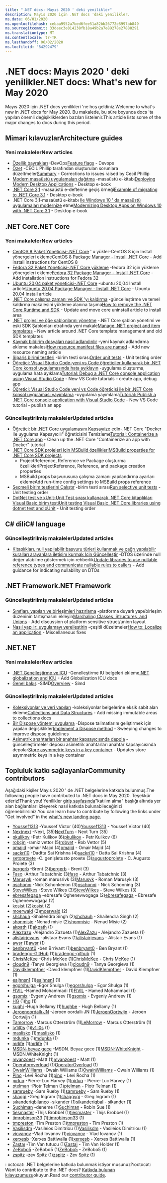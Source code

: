 ```yaml
---
title: ".NET docs: Mayıs 2020 ' deki yenilikler"
description: Mayıs 2020 için .NET docs 'daki yenilikler.
ms.date: 06/01/2020
ms.openlocfilehash: cebaa9952a7bed6fee51a82bb26772e8997ab849
ms.sourcegitcommit: 33deec3e814238fb18a49b2a7e89278e27888291
ms.translationtype: MT
ms.contentlocale: tr-TR
ms.lasthandoff: 06/02/2020
ms.locfileid: "84292479"
---
```

# <a name="net-docs-whats-new-for-may-2020"></a><span data-ttu-id="31551-103">.NET docs: Mayıs 2020 ' deki yenilikler</span><span class="sxs-lookup"><span data-stu-id="31551-103">.NET docs: What's new for May 2020</span></span>

<span data-ttu-id="31551-104">Mayıs 2020 için .NET docs yenilikleri 'ne hoş geldiniz.</span><span class="sxs-lookup"><span data-stu-id="31551-104">Welcome to what's new in .NET docs for May 2020.</span></span> <span data-ttu-id="31551-105">Bu makalede, bu süre boyunca docs 'ta yapılan önemli değişikliklerden bazıları listelenir.</span><span class="sxs-lookup"><span data-stu-id="31551-105">This article lists some of the major changes to docs during this period.</span></span>

## <a name="architecture-guides"></a><span data-ttu-id="31551-106">Mimari kılavuzlar</span><span class="sxs-lookup"><span data-stu-id="31551-106">Architecture guides</span></span>

### <a name="new-articles"></a><span data-ttu-id="31551-107">Yeni makaleler</span><span class="sxs-lookup"><span data-stu-id="31551-107">New articles</span></span>

- <span data-ttu-id="31551-108">[Özellik bayrakları](../architecture/cloud-native/feature-flags.md) -DevOps</span><span class="sxs-lookup"><span data-stu-id="31551-108">[Feature flags](../architecture/cloud-native/feature-flags.md) - Devops</span></span>
- <span data-ttu-id="31551-109">[Özet](../architecture/cloud-native/summary.md) -CECIL Phillip tarafından oluşturulan sorunlara düzeltmeler</span><span class="sxs-lookup"><span data-stu-id="31551-109">[Summary](../architecture/cloud-native/summary.md) - Corrections to issues raised by Cecil Phillip</span></span>
- <span data-ttu-id="31551-110">[Modern masaüstü uygulamaları dağıtma](../architecture/modernize-desktop/deploy-modern-applications.md) -masaüstü e-kitabı</span><span class="sxs-lookup"><span data-stu-id="31551-110">[Deploying Modern Desktop Applications](../architecture/modernize-desktop/deploy-modern-applications.md) - Desktop e-book</span></span>
- <span data-ttu-id="31551-111">[.NET Core 3,1](../architecture/modernize-desktop/example-migration-core.md) -masaüstü e-defterine geçiş örneği</span><span class="sxs-lookup"><span data-stu-id="31551-111">[Example of migrating to .NET Core 3.1](../architecture/modernize-desktop/example-migration-core.md) - Desktop e-book</span></span>
- <span data-ttu-id="31551-112">.NET Core 3,1-masaüstü e-kitabı [Ile Windows 10 ' da masaüstü uygulamaları modernize](../architecture/modernize-desktop/index.md) etme</span><span class="sxs-lookup"><span data-stu-id="31551-112">[Modernizing Desktop Apps on Windows 10 with .NET Core 3.1](../architecture/modernize-desktop/index.md) - Desktop e-book</span></span>

## <a name="net-core"></a><span data-ttu-id="31551-113">.NET Core</span><span class="sxs-lookup"><span data-stu-id="31551-113">.NET Core</span></span>

### <a name="new-articles"></a><span data-ttu-id="31551-114">Yeni makaleler</span><span class="sxs-lookup"><span data-stu-id="31551-114">New articles</span></span>

- <span data-ttu-id="31551-115">[CentOS 8 Paket Yöneticisi-.NET Core](../core/install/linux-package-manager-centos8.md) ' u yükler-CentOS 8 için Install yönergeleri ekleme</span><span class="sxs-lookup"><span data-stu-id="31551-115">[CentOS 8 Package Manager - Install .NET Core](../core/install/linux-package-manager-centos8.md) - Add install instructions for CentOS 8</span></span>
- <span data-ttu-id="31551-116">[Fedora 32 Paket Yöneticisi-.NET Core yükleme](../core/install/linux-package-manager-fedora32.md) -fedora 32 için yükleme yönergeleri ekleme</span><span class="sxs-lookup"><span data-stu-id="31551-116">[Fedora 32 Package Manager - Install .NET Core](../core/install/linux-package-manager-fedora32.md) - Add installation instructions for Fedora 32</span></span>
- <span data-ttu-id="31551-117">[Ubuntu 20,04 paket yöneticisi-.NET Core](../core/install/linux-package-manager-ubuntu-2004.md) -ubuntu 20,04 Install article</span><span class="sxs-lookup"><span data-stu-id="31551-117">[Ubuntu 20.04 Package Manager - Install .NET Core](../core/install/linux-package-manager-ubuntu-2004.md) - Ubuntu 20.04 install article</span></span>
- <span data-ttu-id="31551-118">[.NET Core çalışma zamanı ve SDK 'yı kaldırma](../core/install/remove-runtime-sdk-versions.md) -güncelleştirme ve temel kaldırma makalesini yükleme alanına taşıma</span><span class="sxs-lookup"><span data-stu-id="31551-118">[How to remove the .NET Core Runtime and SDK](../core/install/remove-runtime-sdk-versions.md) - Update and move core uninstall article to install area</span></span>
- <span data-ttu-id="31551-119">[.NET projesi ve öğe şablonlarını yönetme](../core/install/templates.md) -.NET Core şablon yönetimi ve eski SDK Şablonları etrafında yeni makale</span><span class="sxs-lookup"><span data-stu-id="31551-119">[Manage .NET project and item templates](../core/install/templates.md) - New article around .NET Core template management and old SDK templates</span></span>
- <span data-ttu-id="31551-120">[Kaynak bildirim dosyaları nasıl adlandırılır](../core/resources/manifest-file-names.md) -yeni kaynak adlandırma ekleme makalesi</span><span class="sxs-lookup"><span data-stu-id="31551-120">[How resource manifest files are named](../core/resources/manifest-file-names.md) - Add new resource naming article</span></span>
- <span data-ttu-id="31551-121">[Sipariş birimi testleri](../core/testing/order-unit-tests.md) -birim testi sırası</span><span class="sxs-lookup"><span data-stu-id="31551-121">[Order unit tests](../core/testing/order-unit-tests.md) - Unit testing order</span></span>
- <span data-ttu-id="31551-122">[Öğretici: Visual Studio Code-yeni vs Code öğreticiler kullanarak bir .NET Core konsol uygulamasında hata ayıklayın](../core/tutorials/debugging-with-visual-studio-code.md) -uygulama oluşturma, uygulama hata ayıklama</span><span class="sxs-lookup"><span data-stu-id="31551-122">[Tutorial: Debug a .NET Core console application using Visual Studio Code](../core/tutorials/debugging-with-visual-studio-code.md) - New VS Code tutorials - create app, debug app</span></span>
- <span data-ttu-id="31551-123">[Öğretici: Visual Studio Code yeni vs Code öğreticisi ile bir .NET Core konsol uygulaması yayımlama](../core/tutorials/publishing-with-visual-studio-code.md) -uygulama yayımlama</span><span class="sxs-lookup"><span data-stu-id="31551-123">[Tutorial: Publish a .NET Core console application with Visual Studio Code](../core/tutorials/publishing-with-visual-studio-code.md) - New VS Code tutorial - publish an app</span></span>

### <a name="updated-articles"></a><span data-ttu-id="31551-124">Güncelleştirilmiş makaleler</span><span class="sxs-lookup"><span data-stu-id="31551-124">Updated articles</span></span>

- <span data-ttu-id="31551-125">[Öğretici: bir .NET Core uygulamasını Kapsayıize](../core/docker/build-container.md) edin-.NET Core "Docker Ile uygulama Kapsayıcılı" öğreticisini Temizleme</span><span class="sxs-lookup"><span data-stu-id="31551-125">[Tutorial: Containerize a .NET Core app](../core/docker/build-container.md) - Clean up the .NET Core "Containerize an app with Docker" tutorial</span></span>
- [<span data-ttu-id="31551-126">.NET Core SDK projeleri için MSBuild özellikleri</span><span class="sxs-lookup"><span data-stu-id="31551-126">MSBuild properties for .NET Core SDK projects</span></span>](../core/project-sdk/msbuild-props.md)
  - <span data-ttu-id="31551-127">ProjectReference, Reference ve Package oluşturma özellikleri</span><span class="sxs-lookup"><span data-stu-id="31551-127">ProjectReference, Reference, and package creation properties</span></span>
  - <span data-ttu-id="31551-128">MSBuild props başvurusuna çalışma zamanı yapılandırma ayarları ekleme</span><span class="sxs-lookup"><span data-stu-id="31551-128">Add run-time config settings to MSBuild props reference</span></span>
- <span data-ttu-id="31551-129">[Seçmeli birim testlerini Çalıştır](../core/testing/selective-unit-tests.md) -birim testi sırası</span><span class="sxs-lookup"><span data-stu-id="31551-129">[Run selective unit tests](../core/testing/selective-unit-tests.md) - Unit testing order</span></span>
- <span data-ttu-id="31551-130">[DotNet test ve xUnit-Unit Test sırası kullanarak .NET Core kitaplıkları Visual Basic birim testi](../core/testing/unit-testing-visual-basic-with-dotnet-test.md)</span><span class="sxs-lookup"><span data-stu-id="31551-130">[Unit testing Visual Basic .NET Core libraries using dotnet test and xUnit](../core/testing/unit-testing-visual-basic-with-dotnet-test.md) - Unit testing order</span></span>

## <a name="c-language"></a><span data-ttu-id="31551-131">C# dili</span><span class="sxs-lookup"><span data-stu-id="31551-131">C# language</span></span>

### <a name="updated-articles"></a><span data-ttu-id="31551-132">Güncelleştirilmiş makaleler</span><span class="sxs-lookup"><span data-stu-id="31551-132">Updated articles</span></span>

- <span data-ttu-id="31551-133">[Kitaplıkları, null yapılabilir başvuru türleri kullanmak ve çağrı yapılabilir kuralları arayanlara iletişim kurmak Için Güncelleştir](../csharp/nullable-migration-strategies.md) -DTOS üzerinde null değer alabilme göstermek için rehberlik</span><span class="sxs-lookup"><span data-stu-id="31551-133">[Update libraries to use nullable reference types and communicate nullable rules to callers](../csharp/nullable-migration-strategies.md) - Add guidance for indicating nullability on DTOs</span></span>

## <a name="net-framework"></a><span data-ttu-id="31551-134">.NET Framework</span><span class="sxs-lookup"><span data-stu-id="31551-134">.NET Framework</span></span>

### <a name="updated-articles"></a><span data-ttu-id="31551-135">Güncelleştirilmiş makaleler</span><span class="sxs-lookup"><span data-stu-id="31551-135">Updated articles</span></span>

- <span data-ttu-id="31551-136">[Sınıfları, yapıları ve birleşimleri hazırlama](../framework/interop/marshaling-classes-structures-and-unions.md) -platforma duyarlı yapı/birleşim düzeninin tartışmasını ekleyin</span><span class="sxs-lookup"><span data-stu-id="31551-136">[Marshaling Classes, Structures, and Unions](../framework/interop/marshaling-classes-structures-and-unions.md) - Add discussion of platform sensitive struct/union layout</span></span>
- <span data-ttu-id="31551-137">[Nasıl yapılır: uygulamayı yerelleştirin](../framework/wpf/advanced/how-to-localize-an-application.md) -çeşitli düzeltmeler</span><span class="sxs-lookup"><span data-stu-id="31551-137">[How to: Localize an application](../framework/wpf/advanced/how-to-localize-an-application.md) - Miscellaneous fixes</span></span>

## <a name="net"></a><span data-ttu-id="31551-138">.NET</span><span class="sxs-lookup"><span data-stu-id="31551-138">.NET</span></span>

### <a name="new-articles"></a><span data-ttu-id="31551-139">Yeni makaleler</span><span class="sxs-lookup"><span data-stu-id="31551-139">New articles</span></span>

- <span data-ttu-id="31551-140">[.NET Genelleştirme ve ICU](../standard/globalization-localization/globalization-icu.md) -Genelleştirme IU belgeleri ekleme</span><span class="sxs-lookup"><span data-stu-id="31551-140">[.NET globalization and ICU](../standard/globalization-localization/globalization-icu.md) - Add Globalization ICU docs</span></span>
- <span data-ttu-id="31551-141">[Genel bakış](../standard/simd.md) -SIMD</span><span class="sxs-lookup"><span data-stu-id="31551-141">[Overview](../standard/simd.md) - Simd</span></span>

### <a name="updated-articles"></a><span data-ttu-id="31551-142">Güncelleştirilmiş makaleler</span><span class="sxs-lookup"><span data-stu-id="31551-142">Updated articles</span></span>

- <span data-ttu-id="31551-143">[Koleksiyonlar ve veri yapıları](../standard/collections/index.md) -koleksiyonlar belgelerine eksik sabit alan ekleme</span><span class="sxs-lookup"><span data-stu-id="31551-143">[Collections and Data Structures](../standard/collections/index.md) - Add missing immutable areas to collections docs</span></span>
- <span data-ttu-id="31551-144">[Bir Dispose yöntemi uygulama](../standard/garbage-collection/implementing-dispose.md) -Dispose talimatlarını geliştirmek için yapılan değişiklikler</span><span class="sxs-lookup"><span data-stu-id="31551-144">[Implement a Dispose method](../standard/garbage-collection/implementing-dispose.md) - Sweeping changes to improve dispose guidelines</span></span>
- <span data-ttu-id="31551-145">[Asimetrik anahtarları bir anahtar kapsayıcısında depola](../standard/security/how-to-store-asymmetric-keys-in-a-key-container.md) -güncelleştirmeler deposu asimetrik anahtarları anahtar kapsayıcısında depolar</span><span class="sxs-lookup"><span data-stu-id="31551-145">[Store asymmetric keys in a key container](../standard/security/how-to-store-asymmetric-keys-in-a-key-container.md) - Updates store asymmetric keys in a key container</span></span>

## <a name="community-contributors"></a><span data-ttu-id="31551-146">Topluluk katkı sağlayanlar</span><span class="sxs-lookup"><span data-stu-id="31551-146">Community contributors</span></span>

<span data-ttu-id="31551-147">Aşağıdaki kişiler Mayıs 2020 ' de .NET belgelerine katkıda bulunmuş.</span><span class="sxs-lookup"><span data-stu-id="31551-147">The following people have contributed to .NET docs in May 2020.</span></span> <span data-ttu-id="31551-148">Teşekkür ederiz!</span><span class="sxs-lookup"><span data-stu-id="31551-148">Thank you!</span></span> <span data-ttu-id="31551-149">Yenilikler [giriş sayfasında](index.yml)"katılım alma" başlığı altında yer alan bağlantıları izleyerek nasıl katkıda bulunabileceğinizi öğrenebilirsiniz.</span><span class="sxs-lookup"><span data-stu-id="31551-149">You can learn how to contribute by following the links under "Get involved" in the [what's new landing page](index.yml).</span></span>

- <span data-ttu-id="31551-150">[Youssef1313](https://github.com/Youssef1313) -Youssef Victor (40)</span><span class="sxs-lookup"><span data-stu-id="31551-150">[Youssef1313](https://github.com/Youssef1313) - Youssef Victor (40)</span></span>
- <span data-ttu-id="31551-151">[Nextnext](https://github.com/NextTurn) -Next, (35)</span><span class="sxs-lookup"><span data-stu-id="31551-151">[NextTurn](https://github.com/NextTurn) - Next Turn (35)</span></span>
- <span data-ttu-id="31551-152">[pkulikov](https://github.com/pkulikov) -Petr Kulikov (6)</span><span class="sxs-lookup"><span data-stu-id="31551-152">[pkulikov](https://github.com/pkulikov) - Petr Kulikov (6)</span></span>
- <span data-ttu-id="31551-153">[robçin](https://github.com/robvet) -ramiz vettor (5)</span><span class="sxs-lookup"><span data-stu-id="31551-153">[robvet](https://github.com/robvet) - Rob Vettor (5)</span></span>
- <span data-ttu-id="31551-154">[omajıd](https://github.com/omajid) -omaır Majıd (4)</span><span class="sxs-lookup"><span data-stu-id="31551-154">[omajid](https://github.com/omajid) - Omair Majid (4)</span></span>
- <span data-ttu-id="31551-155">[sackri10](https://github.com/sackri10) -Dadtta Sai Krishna (4)</span><span class="sxs-lookup"><span data-stu-id="31551-155">[sackri10](https://github.com/sackri10) - Datta Sai Krishna (4)</span></span>
- <span data-ttu-id="31551-156">[setoproıete](https://github.com/augustoproiete) -C. genişletusto proıete (3)</span><span class="sxs-lookup"><span data-stu-id="31551-156">[augustoproiete](https://github.com/augustoproiete) - C. Augusto Proiete (3)</span></span>
- <span data-ttu-id="31551-157">[bergerb](https://github.com/bergerb) -Brent (3)</span><span class="sxs-lookup"><span data-stu-id="31551-157">[bergerb](https://github.com/bergerb) - Brent (3)</span></span>
- <span data-ttu-id="31551-158">[Faso](https://github.com/faso) -Arthur Tabatchnic (3)</span><span class="sxs-lookup"><span data-stu-id="31551-158">[faso](https://github.com/faso) - Arthur Tabatchnic (3)</span></span>
- <span data-ttu-id="31551-159">[Marusyık](https://github.com/Marusyk) -roman marusrivk (3)</span><span class="sxs-lookup"><span data-stu-id="31551-159">[Marusyk](https://github.com/Marusyk) - Roman Marusyk (3)</span></span>
- <span data-ttu-id="31551-160">[nschonnı](https://github.com/nschonni) -Nick Schonkenon (3)</span><span class="sxs-lookup"><span data-stu-id="31551-160">[nschonni](https://github.com/nschonni) - Nick Schonning (3)</span></span>
- <span data-ttu-id="31551-161">[SteveWilkes](https://github.com/SteveWilkes) -Steve Wilkes (3)</span><span class="sxs-lookup"><span data-stu-id="31551-161">[SteveWilkes](https://github.com/SteveWilkes) - Steve Wilkes (3)</span></span>
- <span data-ttu-id="31551-162">[ebresafegaga](https://github.com/ebresafegaga) -ebresafe Oghenevwogaga (2)</span><span class="sxs-lookup"><span data-stu-id="31551-162">[ebresafegaga](https://github.com/ebresafegaga) - Ebresafe Oghenevwogaga (2)</span></span>
- <span data-ttu-id="31551-163">[kosist](https://github.com/kosist) (2)</span><span class="sxs-lookup"><span data-stu-id="31551-163">[kosist](https://github.com/kosist) (2)</span></span>
- <span data-ttu-id="31551-164">[moerwald](https://github.com/moerwald) (2)</span><span class="sxs-lookup"><span data-stu-id="31551-164">[moerwald](https://github.com/moerwald) (2)</span></span>
- <span data-ttu-id="31551-165">[shchauh](https://github.com/shchauh) -Shailendra Singh (2)</span><span class="sxs-lookup"><span data-stu-id="31551-165">[shchauh](https://github.com/shchauh) - Shailendra Singh (2)</span></span>
- <span data-ttu-id="31551-166">[shonmisic](https://github.com/shonmisic) -Nenad misic (2)</span><span class="sxs-lookup"><span data-stu-id="31551-166">[shonmisic](https://github.com/shonmisic) - Nenad Misic (2)</span></span>
- <span data-ttu-id="31551-167">[akpath](https://github.com/akpath) (1)</span><span class="sxs-lookup"><span data-stu-id="31551-167">[akpath](https://github.com/akpath) (1)</span></span>
- <span data-ttu-id="31551-168">[Alexzazu](https://github.com/AlexZazu) -Alejandro Zazueta (1)</span><span class="sxs-lookup"><span data-stu-id="31551-168">[AlexZazu](https://github.com/AlexZazu) - Alejandro Zazueta (1)</span></span>
- <span data-ttu-id="31551-169">[alistairjevans](https://github.com/alistairjevans) -alistaar Evans (1)</span><span class="sxs-lookup"><span data-stu-id="31551-169">[alistairjevans](https://github.com/alistairjevans) - Alistair Evans (1)</span></span>
- <span data-ttu-id="31551-170">[awsr](https://github.com/awsr) (1)</span><span class="sxs-lookup"><span data-stu-id="31551-170">[awsr](https://github.com/awsr) (1)</span></span>
- <span data-ttu-id="31551-171">[benbryant0](https://github.com/benbryant0) -ben Brrivant (1)</span><span class="sxs-lookup"><span data-stu-id="31551-171">[benbryant0](https://github.com/benbryant0) - Ben Bryant (1)</span></span>
- <span data-ttu-id="31551-172">[bradengc-GitHub](https://github.com/bradengc-github) (1)</span><span class="sxs-lookup"><span data-stu-id="31551-172">[bradengc-github](https://github.com/bradengc-github) (1)</span></span>
- <span data-ttu-id="31551-173">[ChrisMcKee](https://github.com/ChrisMcKee) -Chris McKee (1)</span><span class="sxs-lookup"><span data-stu-id="31551-173">[ChrisMcKee](https://github.com/ChrisMcKee) - Chris McKee (1)</span></span>
- <span data-ttu-id="31551-174">[cloudn9](https://github.com/cloudn9) -Tanya Georgieva (1)</span><span class="sxs-lookup"><span data-stu-id="31551-174">[cloudn9](https://github.com/cloudn9) - Tanya Georgieva (1)</span></span>
- <span data-ttu-id="31551-175">[Davidklempfner](https://github.com/DavidKlempfner) -David klempfner (1)</span><span class="sxs-lookup"><span data-stu-id="31551-175">[DavidKlempfner](https://github.com/DavidKlempfner) - David Klempfner (1)</span></span>
- <span data-ttu-id="31551-176">[eajhnsn1](https://github.com/eajhnsn1) (1)</span><span class="sxs-lookup"><span data-stu-id="31551-176">[eajhnsn1](https://github.com/eajhnsn1) (1)</span></span>
- <span data-ttu-id="31551-177">[egorshulga](https://github.com/egorshulga) -Egor Shulga (1)</span><span class="sxs-lookup"><span data-stu-id="31551-177">[egorshulga](https://github.com/egorshulga) - Egor Shulga (1)</span></span>
- <span data-ttu-id="31551-178">[FIVIL](https://github.com/FIVIL) -Hamed Mohammadi (1)</span><span class="sxs-lookup"><span data-stu-id="31551-178">[FIVIL](https://github.com/FIVIL) - Hamed Mohammadi (1)</span></span>
- <span data-ttu-id="31551-179">[gsomix](https://github.com/gsomix) -Evgeniy Andreev (1)</span><span class="sxs-lookup"><span data-stu-id="31551-179">[gsomix](https://github.com/gsomix) - Evgeniy Andreev (1)</span></span>
- <span data-ttu-id="31551-180">[HG](https://github.com/hg) (1)</span><span class="sxs-lookup"><span data-stu-id="31551-180">[hg](https://github.com/hg) (1)</span></span>
- <span data-ttu-id="31551-181">[kughi](https://github.com/hughbe) -Hugh Bellamy (1)</span><span class="sxs-lookup"><span data-stu-id="31551-181">[hughbe](https://github.com/hughbe) - Hugh Bellamy (1)</span></span>
- <span data-ttu-id="31551-182">[Jeroenoordallı JN](https://github.com/JeroenOortwijn) -Jeroen oordallı JN (1)</span><span class="sxs-lookup"><span data-stu-id="31551-182">[JeroenOortwijn](https://github.com/JeroenOortwijn) - Jeroen Oortwijn (1)</span></span>
- <span data-ttu-id="31551-183">[Tamorrow](https://github.com/LeMorrow) -Marcus Otterström (1)</span><span class="sxs-lookup"><span data-stu-id="31551-183">[LeMorrow](https://github.com/LeMorrow) - Marcus Otterström (1)</span></span>
- <span data-ttu-id="31551-184">[lv1il0s](https://github.com/lv1il0s) (1)</span><span class="sxs-lookup"><span data-stu-id="31551-184">[lv1il0s](https://github.com/lv1il0s) (1)</span></span>
- <span data-ttu-id="31551-185">[maslisko](https://github.com/maslisko) (1)</span><span class="sxs-lookup"><span data-stu-id="31551-185">[maslisko](https://github.com/maslisko) (1)</span></span>
- <span data-ttu-id="31551-186">[mdunka](https://github.com/mdunka) (1)</span><span class="sxs-lookup"><span data-stu-id="31551-186">[mdunka](https://github.com/mdunka) (1)</span></span>
- <span data-ttu-id="31551-187">[mrlife](https://github.com/mrlife) (1)</span><span class="sxs-lookup"><span data-stu-id="31551-187">[mrlife](https://github.com/mrlife) (1)</span></span>
- <span data-ttu-id="31551-188">[MSDN-beyaz gece](https://github.com/MSDN-WhiteKnight) -MSDN. Beyaz gece (1)</span><span class="sxs-lookup"><span data-stu-id="31551-188">[MSDN-WhiteKnight](https://github.com/MSDN-WhiteKnight) - MSDN.WhiteKnight (1)</span></span>
- <span data-ttu-id="31551-189">[mvanzoest](https://github.com/mvanzoest) -Matt (1)</span><span class="sxs-lookup"><span data-stu-id="31551-189">[mvanzoest](https://github.com/mvanzoest) - Matt (1)</span></span>
- <span data-ttu-id="31551-190">[Operatoroverload](https://github.com/OperatorOverload) (1)</span><span class="sxs-lookup"><span data-stu-id="31551-190">[OperatorOverload](https://github.com/OperatorOverload) (1)</span></span>
- <span data-ttu-id="31551-191">[OwainWilliams](https://github.com/OwainWilliams) -Owain Williams (1)</span><span class="sxs-lookup"><span data-stu-id="31551-191">[OwainWilliams](https://github.com/OwainWilliams) - Owain Williams (1)</span></span>
- <span data-ttu-id="31551-192">[Pino](https://github.com/pino) -Levi Rocha (1)</span><span class="sxs-lookup"><span data-stu-id="31551-192">[pino](https://github.com/pino) - Levi Rocha (1)</span></span>
- <span data-ttu-id="31551-193">[pırluq](https://github.com/pirluq) -Pierre-Luc Harvey (1)</span><span class="sxs-lookup"><span data-stu-id="31551-193">[pirluq](https://github.com/pirluq) - Pierre-Luc Harvey (1)</span></span>
- <span data-ttu-id="31551-194">[ptelman](https://github.com/ptelman) -Piotr Telman (1)</span><span class="sxs-lookup"><span data-stu-id="31551-194">[ptelman](https://github.com/ptelman) - Piotr Telman (1)</span></span>
- <span data-ttu-id="31551-195">[samrueby](https://github.com/samrueby) -Sam Rueby (1)</span><span class="sxs-lookup"><span data-stu-id="31551-195">[samrueby](https://github.com/samrueby) - Sam Rueby (1)</span></span>
- <span data-ttu-id="31551-196">[shaggi](https://github.com/shaggygi) -Greg Ingram (1)</span><span class="sxs-lookup"><span data-stu-id="31551-196">[shaggygi](https://github.com/shaggygi) - Greg Ingram (1)</span></span>
- <span data-ttu-id="31551-197">[sıkanderiqbilanço](https://github.com/sikanderiqbal) -sıkander (1)</span><span class="sxs-lookup"><span data-stu-id="31551-197">[sikanderiqbal](https://github.com/sikanderiqbal) - sikander (1)</span></span>
- <span data-ttu-id="31551-198">[Suchiman](https://github.com/Suchiman) -deneme (1)</span><span class="sxs-lookup"><span data-stu-id="31551-198">[Suchiman](https://github.com/Suchiman) - Robin Sue (1)</span></span>
- <span data-ttu-id="31551-199">[tiesmaster](https://github.com/tiesmaster) -Thijs Brobbel (1)</span><span class="sxs-lookup"><span data-stu-id="31551-199">[tiesmaster](https://github.com/tiesmaster) - Thijs Brobbel (1)</span></span>
- <span data-ttu-id="31551-200">[timrobinson33](https://github.com/timrobinson33) (1)</span><span class="sxs-lookup"><span data-stu-id="31551-200">[timrobinson33](https://github.com/timrobinson33) (1)</span></span>
- <span data-ttu-id="31551-201">[tmpreston](https://github.com/tmpreston) -Tim Preston (1)</span><span class="sxs-lookup"><span data-stu-id="31551-201">[tmpreston](https://github.com/tmpreston) - Tim Preston (1)</span></span>
- <span data-ttu-id="31551-202">[Vasilisdm](https://github.com/Vasilisdm) -Vasileios Dimitriou (1)</span><span class="sxs-lookup"><span data-stu-id="31551-202">[Vasilisdm](https://github.com/Vasilisdm) - Vasileios Dimitriou (1)</span></span>
- <span data-ttu-id="31551-203">[viovanov](https://github.com/viovanov) -Vlad Iovanov (1)</span><span class="sxs-lookup"><span data-stu-id="31551-203">[viovanov](https://github.com/viovanov) - Vlad Iovanov (1)</span></span>
- <span data-ttu-id="31551-204">[xerxesb](https://github.com/xerxesb) -Xerxes Battiwalla (1)</span><span class="sxs-lookup"><span data-stu-id="31551-204">[xerxesb](https://github.com/xerxesb) - Xerxes Battiwalla (1)</span></span>
- <span data-ttu-id="31551-205">[Zastaı](https://github.com/Zastai) -Tim Van tutucu (1)</span><span class="sxs-lookup"><span data-stu-id="31551-205">[Zastai](https://github.com/Zastai) - Tim Van Holder (1)</span></span>
- <span data-ttu-id="31551-206">[ZeBobo5](https://github.com/ZeBobo5) -ZeBobo5 (1)</span><span class="sxs-lookup"><span data-stu-id="31551-206">[ZeBobo5](https://github.com/ZeBobo5) - ZeBobo5 (1)</span></span>
- <span data-ttu-id="31551-207">[zspitz](https://github.com/zspitz) -zev Spitz (1)</span><span class="sxs-lookup"><span data-stu-id="31551-207">[zspitz](https://github.com/zspitz) - Zev Spitz (1)</span></span>

<span data-ttu-id="31551-208">: octocat: .NET belgelerine katkıda bulunmak istiyor musunuz?</span><span class="sxs-lookup"><span data-stu-id="31551-208">:octocat: Want to contribute to the .NET docs?</span></span> <span data-ttu-id="31551-209">[Katkıda bulunan kılavuzumuzu](https://docs.microsoft.com/contribute/dotnet/dotnet-contribute)okuyun.</span><span class="sxs-lookup"><span data-stu-id="31551-209">Read our [contributor guide](https://docs.microsoft.com/contribute/dotnet/dotnet-contribute).</span></span>
